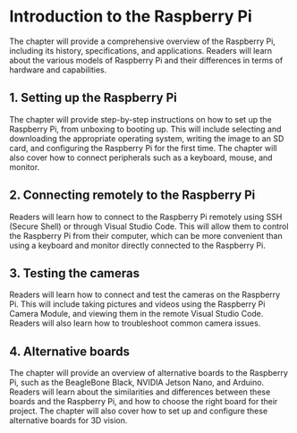 # Introduction to the Raspberry Pi

The chapter will provide a comprehensive overview of the Raspberry Pi, including its history, specifications, and applications. Readers will learn about the various models of Raspberry Pi and their differences in terms of hardware and capabilities.

## 1. Setting up the Raspberry Pi
The chapter will provide step-by-step instructions on how to set up the Raspberry Pi, from unboxing to booting up. This will include selecting and downloading the appropriate operating system, writing the image to an SD card, and configuring the Raspberry Pi for the first time. The chapter will also cover how to connect peripherals such as a keyboard, mouse, and monitor.

## 2. Connecting remotely to the Raspberry Pi
Readers will learn how to connect to the Raspberry Pi remotely using SSH (Secure Shell) or through Visual Studio Code. This will allow them to control the Raspberry Pi from their computer, which can be more convenient than using a keyboard and monitor directly connected to the Raspberry Pi.

## 3. Testing the cameras
Readers will learn how to connect and test the cameras on the Raspberry Pi. This will include taking pictures and videos using the Raspberry Pi Camera Module, and viewing them in the remote Visual Studio Code. Readers will also learn how to troubleshoot common camera issues.

## 4. Alternative boards
The chapter will provide an overview of alternative boards to the Raspberry Pi, such as the BeagleBone Black, NVIDIA Jetson Nano, and Arduino. Readers will learn about the similarities and differences between these boards and the Raspberry Pi, and how to choose the right board for their project. The chapter will also cover how to set up and configure these alternative boards for 3D vision.
